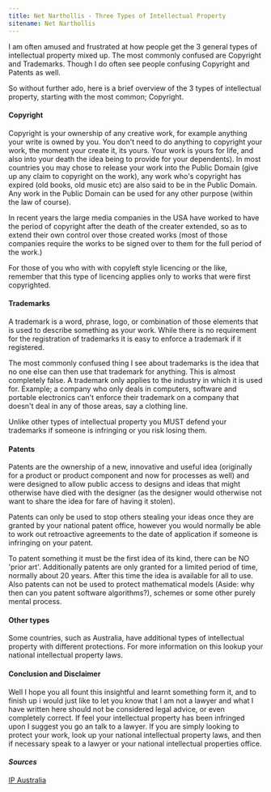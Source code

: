 ```yaml
---
title: Net Narthollis - Three Types of Intellectual Property
sitename: Net Narthollis
---
```

I am often amused and frustrated at how people get the 3 general types of intellectual property mixed up. The most commonly confused are Copyright and Trademarks. Though I do often see people confusing Copyright and Patents as well.

So without further ado, here is a brief overview of the 3 types of intellectual property, starting with the most common; Copyright.

#### Copyright ####
Copyright is your ownership of any creative work, for example anything your write is owned by you. You don't need to do anything to copyright your work, the moment your create it, its yours. Your work is yours for life, and also into your death the idea being to provide for your dependents). In most countries you may chose to release your work into the Public Domain (give up any claim to copyright on the work), any work who's copyright has expired (old books, old music etc) are also said to be in the Public Domain. Any work in the Public Domain can be used for any other purpose (within the law of course).

In recent years the large media companies in the USA have worked to have the period of copyright after the death of the creater extended, so as to extend their own control over those created works (most of those companies require the works to be signed over to them for the full period of the work.)

For those of you who with with copyleft style licencing or the like, remember that this type of licencing applies only to works that were first copyrighted.

#### Trademarks ####
A trademark is a word, phrase, logo, or combination of those elements that is used to describe something as your work. While there is no requirement for the registration of trademarks it is easy to enforce a trademark if it registered.

The most commonly confused thing I see about trademarks is the idea that no one else can then use that trademark for anything. This is almost completely false. A trademark only applies to the industry in which it is used for. Example; a company who only deals in computers, software and portable electronics can't enforce their trademark on a company that doesn't deal in any of those areas, say a clothing line.

Unlike other types of intellectual property you MUST defend your trademarks if someone is infringing or you risk losing them.

#### Patents ####
Patents are the ownership of a new, innovative and useful idea (originally for a product or product component and now for processes as well) and were designed to allow public access to designs and ideas that might otherwise have died with the designer (as the designer would otherwise not want to share the idea for fare of having it stolen).

Patents can only be used to stop others stealing your ideas once they are granted by your national patent office, however you would normally be able to work out retroactive agreements to the date of application if someone is infringing on your patent.

To patent something it must be the first idea of its kind, there can be NO 'prior art'. Additionally patents are only granted for a limited period of time, normally about 20 years. After this time the idea is available for all to use. Also patents can not be used to protect mathematical models (Aside: why then can you patent software algorithms?), schemes or some other purely mental process.

#### Other types ####
Some countries, such as Australia, have additional types of intellectual property with different protections. For more information on this lookup your national intellectual property laws.

#### Conclusion and Disclaimer ####
Well I hope you all fount this insightful and learnt something form it, and to finish up i would just like to let you know that I am not a lawyer and what I have written here should not be considered legal advice, or even completely correct. If feel your intellectual property has been infringed upon I suggest you go an talk to a lawyer. If you are simply looking to protect your work, look up your national intellectual property laws, and then if necessary speak to a lawyer or your national intellectual properties office.

#### *Sources* ####
[IP Australia](http://www.ipaustralia.gov.au/ip/introduction.shtml "An Introduction to Intellectual Property")